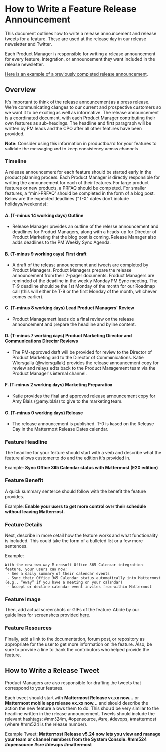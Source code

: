 # How to Write a Feature Release Announcement

This document outlines how to write a release announcement and release tweets for a feature. These are used at the release day in our release newsletter and Twitter.

Each Product Manager is responsible for writing a release announcement for every feature, integration, or announcement they want included in the release newsletter.

[Here is an example of a previously completed release announcement](https://docs.google.com/document/d/1BqgLFqvpYJFm6TfrqkCUyYIs666BL1nawpgw6a4CpGA/edit?usp=sharing).

## Overview

It's important to think of the release announcement as a press release. We're communicating changes to our current and prospective customers so we want it to be exciting as well as informative. The release announcement is a coordinated document, with each Product Manager contributing their own features as sub-headings. The headline and first paragraph will be written by PM leads and the CPO after all other features have been provided.

**Note:** Consider using this information in productboard for your features to validate the messaging and to keep consistency across channels.

### Timeline

A release announcement for each feature should be started early in the product planning process. Each Product Manager is directly responsible for writing the announcement for each of their features. For large product features or new products, a PRFAQ should be completed. For smaller features, a “mini-PRFAQ” should be completed in the form of a blog post. Below are the expected deadlines \("T-X" dates don't include holidays/weekends\):

#### A. \(T-minus 14 working days\) Outline

* Release Manager provides an outline of the release announcement and deadlines for Product Managers, along with a heads-up for Director of Product Marketing that the blog post is coming. Release Manager also adds deadlines to the PM Weekly Sync Agenda.

#### B. \(T-minus 9 working days\) First draft

* A draft of the release announcement and tweets are completed by Product Managers. Product Managers prepare the release announcement from their 2-pager documents. Product Managers are reminded of the deadline in the weekly Monday PM Sync meeting. The T-9 deadline should be the 1st Monday of the month for our Roadmap call \(this will either be T-9 or the first Monday of the month, whichever comes earlier\).

#### C. \(T-minus 8 working days\) Lead Product Managers' Review

* Product Management leads do a final review on the release announcement and prepare the headline and byline content.

#### D. \(T-minus 7 working days\) Product Marketing Director and Communications Director Reviews

* The PM-approved draft will be provided for review to the Director of Product Marketing and to the Director of Communications. Katie Wiersgalla \(@wiersgallak\) provides the release announcement copy for review and relays edits back to the Product Management team via the Product Manager's internal channel.

#### F. \(T-minus 2 working days\) Marketing Preparation

* Katie provides the final and approved release announcement copy for Amy Blais \(@amy.blais\) to give to the marketing team.

#### G. \(T-minus 0 working days\) Release

* The release announcement is published. T-0 is based on the Release Day in the Mattermost Release Dates calendar.

### Feature Headline

The headline for your feature should start with a verb and describe what the feature allows customer to do and the edition it's provided in.

Example: **Sync Office 365 Calendar status with Mattermost \(E20 edition\)**

### Feature Benefit

A quick summary sentence should follow with the benefit the feature provides.

Example: **Enable your users to get more control over their schedule without leaving Mattermost.**

### Feature Details

Next, describe in more detail how the feature works and what functionality is included. This could take the form of a bulleted list or a few more sentences.

Example:

```text
With the new two-way Microsoft Office 365 Calendar integration feature, your users can now:
 - See a daily summary of their calendar events
 - Sync their Office 365 Calendar status automatically into Mattermost (e.g., “Away” if you have a meeting on your calendar)
 - Accept or decline calendar event invites from within Mattermost
```

### Feature Image

Then, add actual screenshots or GIFs of the feature. Abide by our guidelines for screenshots provided [here](https://handbook.mattermost.com/operations/messaging-and-math/how-to-guides-for-m-and-m/how-to-create-screenshots-and-gifs).

### Feature Resources

Finally, add a link to the documentation, forum post, or repository as appropriate for the user to get more information on the feature. Also, be sure to provide a line to thank the contributors who helped provide the feature.

## How to Write a Release Tweet

Product Managers are also responsible for drafting the tweets that correspond to your features.

Each tweet should start with **Mattermost Release vx.xx now…** or **Mattermost mobile app release vx.xx now…** and should describe the action the new feature allows them to do. This should be very similar to the headline written in the release announcement. Tweets should include the relevant hashtags: \#mm524m, \#opensource, \#sre, \#devops, \#mattermost \(where \#mm524 is the release number\).

Example Tweet: **Mattermost Release v5.24 now lets you view and manage your team or channel members from the System Console. \#mm524 \#opensource \#sre \#devops \#mattermost**

